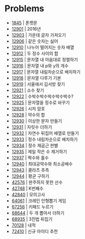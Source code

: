 # Problems

- [1845](https://programmers.co.kr/learn/courses/30/lessons/1845?language=java) | 폰켓몬
- [12901](https://programmers.co.kr/learn/courses/30/lessons/12901?language=java) | 2016년
- [12903](https://programmers.co.kr/learn/courses/30/lessons/12903?language=java) | 가운데 글자 가져오기
- [12906](https://programmers.co.kr/learn/courses/30/lessons/12906?language=java) | 같은 숫자는 싫어
- [12910](https://programmers.co.kr/learn/courses/30/lessons/12910?language=java) | 나누어 떨어지는 숫자 배열
- [12912](https://programmers.co.kr/learn/courses/30/lessons/12912?language=java) | 두 정수 사이의 합
- [12915](https://programmers.co.kr/learn/courses/30/lessons/12915?language=java) | 문자열 내 마음대로 정렬하기
- [12916](https://programmers.co.kr/learn/courses/30/lessons/12916?language=java) | 문자열 내 p와 y의 개수
- [12917](https://programmers.co.kr/learn/courses/30/lessons/12917?language=java) | 문자열 내림차순으로 배치하기
- [12918](https://programmers.co.kr/learn/courses/30/lessons/12918?language=java) | 문자열 다루기 기본
- [12919](https://programmers.co.kr/learn/courses/30/lessons/12919?language=java) | 서울에서 김서방 찾기
- [12921](https://programmers.co.kr/learn/courses/30/lessons/12921?language=java) | 소수 찾기
- [12922](https://programmers.co.kr/learn/courses/30/lessons/12922?language=java) | 수박수박수박수박수박수?
- [12925](https://programmers.co.kr/learn/courses/30/lessons/12925?language=java) | 문자열을 정수로 바꾸기
- [12926](https://programmers.co.kr/learn/courses/30/lessons/12926?language=java) | 시저 암호
- [12928](https://programmers.co.kr/learn/courses/30/lessons/12928?language=java) | 약수의 합
- [12930](https://programmers.co.kr/learn/courses/30/lessons/12930?language=java) | 이상한 문자 만들기
- [12931](https://programmers.co.kr/learn/courses/30/lessons/12931?language=java) | 자릿수 더하기
- [12932](https://programmers.co.kr/learn/courses/30/lessons/12932?language=java) | 자연수 뒤집어 배열로 만들기
- [12933](https://programmers.co.kr/learn/courses/30/lessons/12933?language=java) | 정수 내림차순으로 배치하기
- [12934](https://programmers.co.kr/learn/courses/30/lessons/12934?language=java) | 정수 제곱근 판별
- [12935](https://programmers.co.kr/learn/courses/30/lessons/12935?language=java) | 제일 작은 수 제거하기
- [12937](https://programmers.co.kr/learn/courses/30/lessons/12937?language=java) | 짝수와 홀수
- [12940](https://programmers.co.kr/learn/courses/30/lessons/12940?language=java) | 최대공약수와 최소공배수
- [12943](https://programmers.co.kr/learn/courses/30/lessons/12943?language=java) | 콜라츠 추측
- [12944](https://programmers.co.kr/learn/courses/30/lessons/12944?language=java) | 평균 구하기
- [42576](https://programmers.co.kr/learn/courses/30/lessons/42576?language=java) | 완주하지 못한 선수
- [42748](https://programmers.co.kr/learn/courses/30/lessons/42748?language=java) | K번째수
- [42840](https://programmers.co.kr/learn/courses/30/lessons/42840?language=java) | 모의고사
- [64061](https://programmers.co.kr/learn/courses/30/lessons/64061?language=java) | 크레인 인형뽑기 게임
- [67256](https://programmers.co.kr/learn/courses/30/lessons/67256?language=java) | 키패드 누르기
- [68644](https://programmers.co.kr/learn/courses/30/lessons/68644?language=java) | 두 개 뽑아서 더하기
- [68935](https://programmers.co.kr/learn/courses/30/lessons/68935?language=java) | 3진법 뒤집기
- [70128](https://programmers.co.kr/learn/courses/30/lessons/70128?language=java) | 내적
- [72410](https://programmers.co.kr/learn/courses/30/lessons/72410?language=java) | 신규 아이디 추천